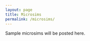 ```yaml
---
layout: page
title: Microsims
permalink: /microsims/
---
```


Sample microsims will be posted here.
